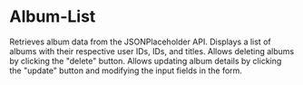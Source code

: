 # Album-List
Retrieves album data from the JSONPlaceholder API. Displays a list of albums with their respective user IDs, IDs, and titles. Allows deleting albums by clicking the "delete" button. Allows updating album details by clicking the "update" button and modifying the input fields in the form. 
